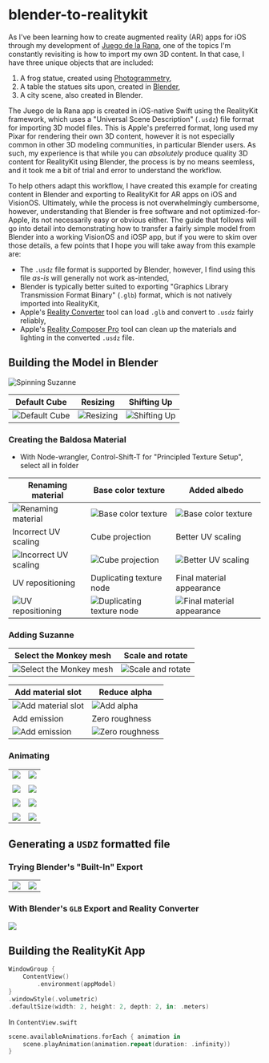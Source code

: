 # blender-to-realitykit

As I've been learning how to create augmented reality (AR) apps for iOS through my development of [Juego de la Rana](github.com/radcli14/larana), one of the topics I'm constantly revisiting is how to import my own 3D content.
In that case, I have three unique objects that are included:

1. A frog statue, created using [Photogrammetry](https://www.dc-engineer.com/my-first-ar-app-on-ios-juego-de-la-rana/),
2. A table the statues sits upon, created in [Blender](https://www.blender.org/),
3. A city scene, also created in Blender.

The Juego de la Rana app is created in iOS-native Swift using the RealityKit framework, which uses a "Universal Scene Description" (`.usdz`) file format for importing 3D model files.
This is Apple's preferred format, long used my Pixar for rendering their own 3D content, however it is not especially common in other 3D modeling communities, in particular Blender users.
As such, my experience is that while you can _absolutely_ produce quality 3D content for RealityKit using Blender, the process is by no means seemless, and it took me a bit of trial and error to understand the workflow.

To help others adapt this workflow, I have created this example for creating content in Blender and exporting to RealityKit for AR apps on iOS and VisionOS.
Ultimately, while the process is not overwhelmingly cumbersome, however, understanding that Blender is free software and not optimized-for-Apple, its not necessarily easy or obvious either.
The guide that follows will go into detail into demonstrating how to transfer a fairly simple model from Blender into a working VisionOS and iOSP app, but if you were to skim over those details, a few points that I hope you will take away from this example are:

- The `.usdz` file format is supported by Blender, however, I find using this file _as-is_ will generally not work as-intended,
- Blender is typically better suited to exporting "Graphics Library Transmission Format Binary" (`.glb`) format, which is not natively imported into RealityKit,
- Apple's [Reality Converter](https://developer.apple.com/augmented-reality/tools/) tool can load `.glb` and convert to `.usdz` fairly reliably,
- Apple's [Reality Composer Pro](https://developer.apple.com/augmented-reality/tools/) tool can clean up the materials and lighting in the converted `.usdz` file.

## Building the Model in Blender

![Spinning Suzanne](videos/spinningSuzanne.gif)

| Default Cube                               | Resizing                               | Shifting Up                               |
|--------------------------------------------|----------------------------------------|-------------------------------------------|
| ![Default Cube](images/00_resizeCube0.png) | ![Resizing](images/00_resizeCube1.png) | ![Shifting Up](images/00_resizeCube2.png) |


### Creating the Baldosa Material

- With Node-wrangler, Control-Shift-T for "Principled Texture Setup", select all in folder

| Renaming material                                    | Base color texture                                       | Added albedo                                              |
|------------------------------------------------------|----------------------------------------------------------|-----------------------------------------------------------|
| ![Renaming material](images/01_CubeMaterial0.png)    | ![Base color texture](images/01_CubeMaterial1.png)       | ![Base color texture](images/01_CubeMaterial2.png)        |
| Incorrect UV scaling                                 | Cube projection                                          | Better UV scaling                                         |
| ![Incorrect UV scaling](images/01_CubeMaterial3.png) | ![Cube projection](images/01_CubeMaterial4.png)          | ![Better UV scaling ](images/01_CubeMaterial5.png)        |
| UV repositioning                                     | Duplicating texture node                                 | Final material appearance                                 |
| ![UV repositioning](images/01_CubeMaterial6.png)     | ![Duplicating texture node](images/01_CubeMaterial7.png) | ![Final material appearance](images/01_CubeMaterial8.png) |


### Adding Suzanne

| Select the Monkey mesh                            | Scale and rotate                            |
|---------------------------------------------------|---------------------------------------------|
| ![Select the Monkey mesh](images/02_Suzanne0.png) | ![Scale and rotate](images/02_Suzanne0.png) |

| Add material slot                                    | Reduce alpha                                      |
|------------------------------------------------------|---------------------------------------------------|
| ![Add material slot](images/03_SuzanneMaterial0.png) | ![Add alpha](images/03_SuzanneMaterial1.png)      |
| Add emission                                         | Zero roughness                                    |
| ![Add emission](images/03_SuzanneMaterial2.png)      | ![Zero roughness](images/03_SuzanneMaterial3.png) |


### Animating

| | |
|---|---|
| ![](images/04_Animation0.png) | ![](images/04_Animation1.png) |
| | |
| ![](images/04_Animation2.png) | ![](images/04_Animation3.png) |
| | |
| ![](images/04_Animation4.png) | ![](images/04_Animation5.png) |
| | |
| ![](images/04_Animation6.png) | ![](images/04_Animation7.png) |


## Generating a `USDZ` formatted file

### Trying Blender's "Built-In" Export

| | |
|---|---|
| ![](images/05_exportUSDZ0.png) | ![](images/05_exportUSDZ1.png) |


### With Blender's `GLB` Export and Reality Converter

![](images/06_fullKeying.png)

## Building the RealityKit App

```swift
WindowGroup {
    ContentView()
        .environment(appModel)
}
.windowStyle(.volumetric)
.defaultSize(width: 2, height: 2, depth: 2, in: .meters)
```

In `ContentView.swift`
```swift
scene.availableAnimations.forEach { animation in
    scene.playAnimation(animation.repeat(duration: .infinity))
}
```

